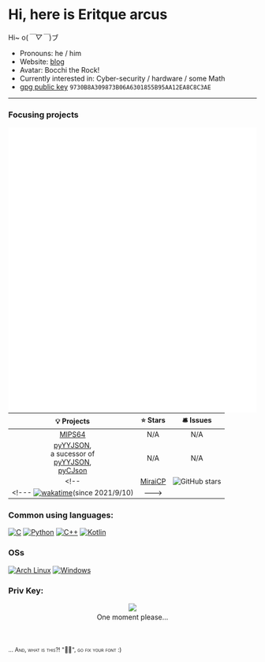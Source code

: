 # Hi, here is Eritque arcus

Hi~ o(*￣▽￣*)ブ

- Pronouns: he / him
- Website: [blog](https://ikuyo.dev)
- Avatar: Bocchi the Rock!
- Currently interested in: Cyber-security / hardware / some Math
- [gpg public key](https://ikuyo.dev/files/3R17QU34RCUS.pub) `9730B8A309873B06A6301855B95AA12EA8C8C3AE`
---

### Focusing projects
<img align="right" src="https://raw.githubusercontent.com/Nambers/Nambers/main/github-metrics.svg">

| 💡 Projects | ⭐ Stars | 🛎 Issues|
|   :-----:   |  :-----:  |  :-----: |
| [MIPS64](https://github.com/Nambers/MIPS64) | N/A | N/A |
| [pyYYJSON](https://github.com/Antares0982/pyyjson),<br/>a sucessor of<br/>[pyYYJSON](https://github.com/0ph1uch1/pyyjson),<br/>[pyCJson](https://github.com/0ph1uch1/pycjson) | N/A | N/A |
<!-- | [MiraiCP](https://github.com/Nambers/MiraiCP) | ![GitHub stars](https://img.shields.io/github/stars/Nambers/MiraiCP) |  ![GitHub issues](https://img.shields.io/github/issues/Nambers/MiraiCP) | -->
<!--- [![wakatime](https://wakatime.com/badge/github/Nambers/MiraiCP.svg)](https://wakatime.com/badge/github/Nambers/MiraiCP)(since 2021/9/10) | --->

<!--- <a href="https://github.com/anuraghazra/github-readme-stats"><img align="right" src="https://github-readme-stats.vercel.app/api?theme=vue&include_all_commits=true&username=Nambers&show_icons=true&hide_border=true"></a> --->


### Common using languages:
[![C](https://img.shields.io/badge/C-00599C?logo=c&logoColor=white)](#)
[![Python](https://img.shields.io/badge/Python-3776AB?logo=python&logoColor=fff)](#)
[![C++](https://img.shields.io/badge/C++-%2300599C.svg?logo=c%2B%2B&logoColor=white)](#)
[![Kotlin](https://img.shields.io/badge/Kotlin-%237F52FF.svg?logo=kotlin&logoColor=white)](#)

### OSs
[![Arch Linux](https://img.shields.io/badge/ArchLinux%20w/%20Hyprland-1793D1?logo=arch-linux&logoColor=fff)](#)
	[![Windows](https://custom-icon-badges.demolab.com/badge/Windows11-0078D6?logo=windows11&logoColor=white)](#)

### Priv Key:
<p align="center">
  <a href="https://www.youtube.com/watch?v=dQw4w9WgXcQ">
    <img src="https://github.githubassets.com/images/mona-loading-default.gif" width="7%"/>
  </a>
  <br/>
  <span> One moment please... </span>
</p>
<br/><br/>
<small style="font-variant: small-caps;">... And, what is this?! "", go fix your font :)</small>

